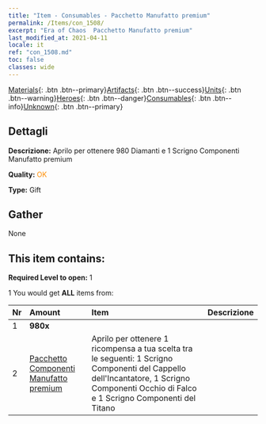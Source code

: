 ```yaml
---
title: "Item - Consumables - Pacchetto Manufatto premium"
permalink: /Items/con_1508/
excerpt: "Era of Chaos  Pacchetto Manufatto premium"
last_modified_at: 2021-04-11
locale: it
ref: "con_1508.md"
toc: false
classes: wide
---
```

 [Materials](/it/Items/){: .btn .btn--primary}[Artifacts](/it/Items/Artifacts/){: .btn .btn--success}[Units](/it/Items/Units/){: .btn .btn--warning}[Heroes](/it/Items/Heroes/){: .btn .btn--danger}[Consumables](/it/Items/Consumables/){: .btn .btn--info}[Unknown](/it/Items/Unknown/){: .btn .btn--primary}

## Dettagli
 **Descrizione:** Aprilo per ottenere 980 Diamanti e 1 Scrigno Componenti Manufatto premium

 **Quality:** <span style="color: #FF8C00">OK</span>

 **Type:** Gift

## Gather

  None

## This item contains:

 **Required Level to open:** 1

 1 You would get **ALL** items  from:

  | Nr | Amount |     Item    | Descrizione |
  |:---|:-------|:------------|:-----------:|
  | 1 |  **980x** | <i class="fas fa-gem"/> |  | 
  | 2 | [Pacchetto Componenti Manufatto premium](/it/Items/con_1507/) | Aprilo per ottenere 1 ricompensa a tua scelta tra le seguenti: 1 Scrigno Componenti del Cappello dell'Incantatore, 1 Scrigno Componenti Occhio di Falco e 1 Scrigno Componenti del Titano | 
